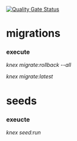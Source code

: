 [![Quality Gate Status](https://sonarcloud.io/api/project_badges/measure?project=ISPP-LinkedPet_backend_isppet&metric=alert_status)](https://sonarcloud.io/dashboard?id=ISPP-LinkedPet_backend_isppet)


# migrations

### execute
*knex migrate:rollback --all*

*knex migrate:latest*

# seeds
### exeucte
*knex seed:run*
